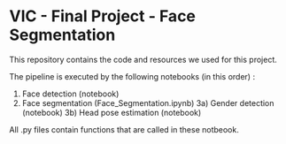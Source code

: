 # VIC - Final Project - Face Segmentation

This repository contains the code and resources we used for this project.

The pipeline is executed by the following notebooks (in this order) :

1) Face detection (notebook)
2) Face segmentation (Face_Segmentation.ipynb)
3a) Gender detection (notebook)
3b) Head pose estimation (notebook)

All .py files contain functions that are called in these notbeook.
